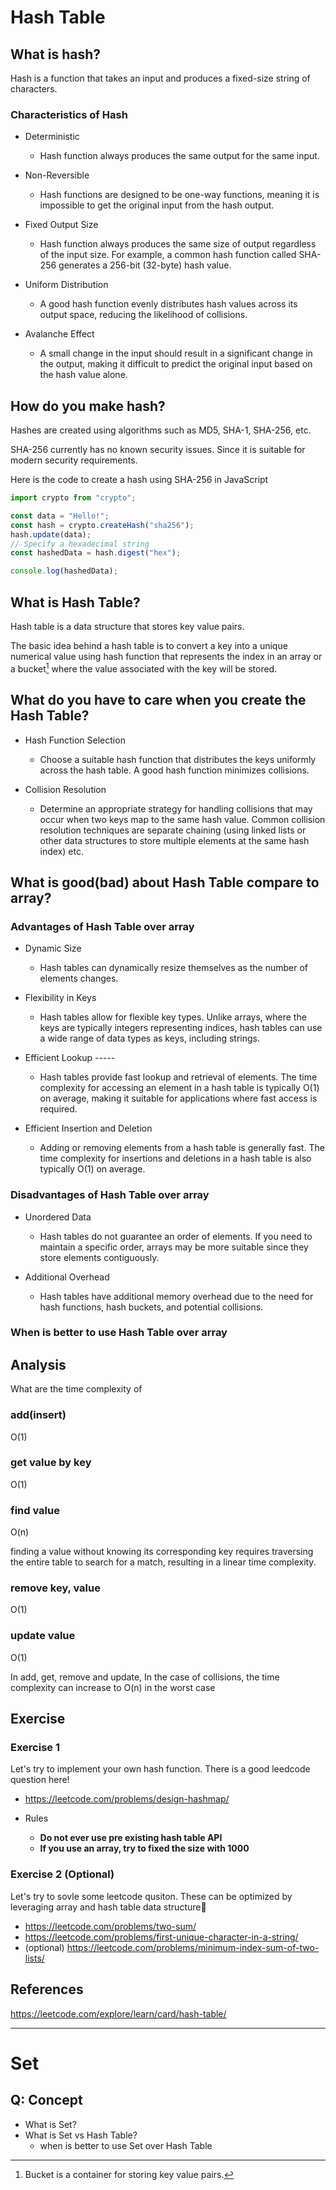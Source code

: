 # Hash Table

## What is hash?

Hash is a function that takes an input and produces a fixed-size string of characters.

### Characteristics of Hash

- Deterministic

  - Hash function always produces the same output for the same input.

- Non-Reversible

  - Hash functions are designed to be one-way functions, meaning it is impossible to get the original input from the hash output.

- Fixed Output Size

  - Hash function always produces the same size of output regardless of the input size. For example, a common hash function called SHA-256 generates a 256-bit (32-byte) hash value.

- Uniform Distribution

  - A good hash function evenly distributes hash values across its output space, reducing the likelihood of collisions.

- Avalanche Effect
  - A small change in the input should result in a significant change in the output, making it difficult to predict the original input based on the hash value alone.

## How do you make hash?

Hashes are created using algorithms such as MD5, SHA-1, SHA-256, etc.

SHA-256 currently has no known security issues. Since it is suitable for modern security requirements.

Here is the code to create a hash using SHA-256 in JavaScript

```js
import crypto from "crypto";

const data = "Hello!";
const hash = crypto.createHash("sha256");
hash.update(data);
// Specify a hexadecimal string
const hashedData = hash.digest("hex");

console.log(hashedData);
```

## What is Hash Table?

Hash table is a data structure that stores key value pairs.

The basic idea behind a hash table is to convert a key into a unique numerical value using hash function that represents the index in an array or a bucket[^1] where the value associated with the key will be stored.

## What do you have to care when you create the Hash Table?

- Hash Function Selection

  - Choose a suitable hash function that distributes the keys uniformly across the hash table. A good hash function minimizes collisions.

- Collision Resolution
  - Determine an appropriate strategy for handling collisions that may occur when two keys map to the same hash value. Common collision resolution techniques are separate chaining (using linked lists or other data structures to store multiple elements at the same hash index) etc.

## What is good(bad) about Hash Table compare to array?

### Advantages of Hash Table over array

- Dynamic Size

  - Hash tables can dynamically resize themselves as the number of elements changes.

- Flexibility in Keys

  - Hash tables allow for flexible key types. Unlike arrays, where the keys are typically integers representing indices, hash tables can use a wide range of data types as keys, including strings.

- Efficient Lookup -----

  - Hash tables provide fast lookup and retrieval of elements. The time complexity for accessing an element in a hash table is typically O(1) on average, making it suitable for applications where fast access is required.

- Efficient Insertion and Deletion

  - Adding or removing elements from a hash table is generally fast. The time complexity for insertions and deletions in a hash table is also typically O(1) on average.

### Disadvantages of Hash Table over array

- Unordered Data

  - Hash tables do not guarantee an order of elements. If you need to maintain a specific order, arrays may be more suitable since they store elements contiguously.

- Additional Overhead

  - Hash tables have additional memory overhead due to the need for hash functions, hash buckets, and potential collisions.

### When is better to use Hash Table over array

## Analysis

What are the time complexity of

### add(insert)

O(1)

### get value by key

O(1)

### find value

O(n)

finding a value without knowing its corresponding key requires traversing the entire table to search for a match, resulting in a linear time complexity.

### remove key, value

O(1)

### update value

O(1)

In add, get, remove and update, In the case of collisions, the time complexity can increase to O(n) in the worst case

## Exercise

### Exercise 1

Let's try to implement your own hash function. There is a good leedcode question here!

- https://leetcode.com/problems/design-hashmap/

- Rules
  - **Do not ever use pre existing hash table API**
  - **If you use an array, try to fixed the size with 1000**

### Exercise 2 (Optional)

Let's try to sovle some leetcode qusiton.
These can be optimized by leveraging array and hash table data structure💪

- https://leetcode.com/problems/two-sum/
- https://leetcode.com/problems/first-unique-character-in-a-string/
- (optional) https://leetcode.com/problems/minimum-index-sum-of-two-lists/

## References

https://leetcode.com/explore/learn/card/hash-table/

---

# Set

## Q: Concept

- What is Set?
- What is Set vs Hash Table?
  - when is better to use Set over Hash Table

[^1]: Bucket is a container for storing key value pairs.
